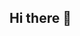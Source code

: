 ## Hi there 👋

<!--
**UTKARSH-RAJ-1/UTKARSH-RAJ-1** is a ✨ _special_ ✨ repository because its `README.md` (this file) appears on your GitHub profile.

![UTKARSH-RAJ-1's Stats](https://github-readme-stats.vercel.app/api?username=UTKARSH-RAJ-1&theme=vue-dark&show_icons=true&hide_border=true&count_private=true)
